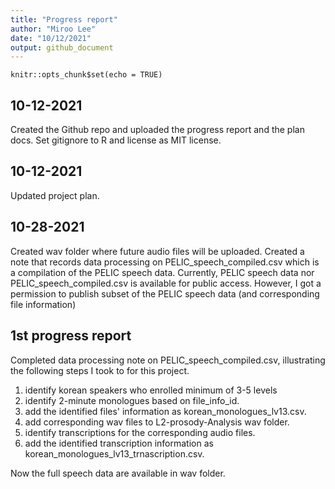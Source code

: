 ```yaml
---
title: "Progress report"
author: "Miroo Lee"
date: "10/12/2021"
output: github_document
---
```


```{r setup, include=FALSE}
knitr::opts_chunk$set(echo = TRUE)
```

## 10-12-2021  
Created the Github repo and uploaded the progress report and the plan docs. Set gitignore to R and license as MIT license. 

## 10-12-2021
Updated project plan.

## 10-28-2021
Created wav folder where future audio files will be uploaded. Created a note that records data processing on PELIC_speech_compiled.csv which is a compilation of the PELIC speech data. Currently, PELIC speech data nor PELIC_speech_compiled.csv is available for public access. However, I got a permission to publish subset of the PELIC speech data (and corresponding file information) 

## 1st progress report
Completed data processing note on PELIC_speech_compiled.csv, illustrating the following steps I took to for this project. 
1. identify korean speakers who enrolled minimum of 3-5 levels
2. identify 2-minute monologues based on file_info_id.
3. add the identified files' information as korean_monologues_lv13.csv. 
4. add corresponding wav files to L2-prosody-Analysis wav folder.
5. identify transcriptions for the corresponding audio files. 
6. add the identified transcription information as korean_monologues_lv13_trnascription.csv.

Now the full speech data are available in wav folder. 

